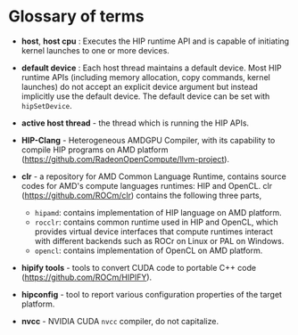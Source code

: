 # Glossary of terms

- **host**, **host cpu** : Executes the HIP runtime API and is capable of initiating kernel launches to one or more devices.
- **default device** : Each host thread maintains a default device.
Most HIP runtime APIs (including memory allocation, copy commands, kernel launches) do not accept an explicit device
argument but instead implicitly use the default device.
The default device can be set with ```hipSetDevice```.

- **active host thread** - the thread which is running the HIP APIs.

- **HIP-Clang** - Heterogeneous AMDGPU Compiler, with its capability to compile HIP programs on AMD platform (https://github.com/RadeonOpenCompute/llvm-project).

- **clr** - a repository for AMD Common Language Runtime, contains source codes for AMD's compute languages runtimes: HIP and OpenCL.
clr (https://github.com/ROCm/clr) contains the following three parts,
    - ```hipamd```: contains implementation of HIP language on AMD platform.
    - ```rocclr```: contains common runtime used in HIP and OpenCL, which provides virtual device interfaces that compute runtimes interact with different backends such as ROCr on Linux or PAL on Windows.
    - ```opencl```: contains implementation of OpenCL on AMD platform.

- **hipify tools** - tools to convert CUDA code to portable C++ code (https://github.com/ROCm/HIPIFY).

- **hipconfig** - tool to report various configuration properties of the target platform.

- **nvcc** - NVIDIA CUDA ```nvcc``` compiler, do not capitalize.
